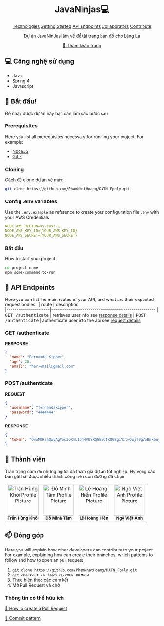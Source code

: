                      
<h1 align="center" style="font-weight: bold;">JavaNinjas💻</h1>

<p align="center">
<a href="#tech">Technologies</a>
<a href="#started">Getting Started</a>
<a href="#routes">API Endpoints</a>
<a href="#colab">Collaborators</a>
<a href="#contribute">Contribute</a> 
</p>


<p align="center">Dự án JavaNinJas làm về đề tài trang bán đồ cho Làng Lá</p>


<p align="center">
<a href="https://github.com/PhamNhatHoang/DATN_Fpoly">📱 Tham khảo trang</a>
</p>
 
<h2 id="technologies">💻 Công nghệ sử dụng</h2>

- Java
- Spring 4
- Javascript
 
<h2 id="started">🚀 Bắt đầu!</h2>

Để chạy được dự án này bạn cần làm các bước sau
 
<h3>Prerequisites</h3>

Here you list all prerequisites necessary for running your project. For example:

- [NodeJS](https://github.com/)
- [Git 2](https://github.com)
 
<h3>Cloning</h3>

Cách để clone dự án về máy:

```bash
git clone https://github.com/PhamNhatHoang/DATN_Fpoly.git
```
 
<h3>Config .env variables</h2>

Use the `.env.example` as reference to create your configuration file `.env` with your AWS Credentials

```yaml
NODE_AWS_REGION=us-east-1
NODE_AWS_KEY_ID={YOUR_AWS_KEY_ID}
NODE_AWS_SECRET={YOUR_AWS_SECRET}
```
 
<h3>Bắt đầu</h3>

How to start your project

```bash
cd project-name
npm some-command-to-run
```
 
<h2 id="routes">📍 API Endpoints</h2>

Here you can list the main routes of your API, and what are their expected request bodies.
​
| route               | description                                          
|----------------------|-----------------------------------------------------
| <kbd>GET /authenticate</kbd>     | retrieves user info see [response details](#get-auth-detail)
| <kbd>POST /authenticate</kbd>     | authenticate user into the api see [request details](#post-auth-detail)

<h3 id="get-auth-detail">GET /authenticate</h3>

**RESPONSE**
```json
{
  "name": "Fernanda Kipper",
  "age": 20,
  "email": "her-email@gmail.com"
}
```

<h3 id="post-auth-detail">POST /authenticate</h3>

**REQUEST**
```json
{
  "username": "fernandakipper",
  "password": "4444444"
}
```

**RESPONSE**
```json
{
  "token": "OwoMRHsaQwyAgVoc3OXmL1JhMVUYXGGBbCTK0GBgiYitwQwjf0gVoBmkbuyy0pSi"
}
```
 
<h2 id="colab">🤝 Thành viên</h2>

<p>Trân trọng cảm ơn những người đã tham gia dự án tốt nghiệp. Hy vọng các bạn gặt hái được nhiều thành công trên con đường đã chọn</p>
<table>
<tr>

<td align="center">
<a href="https://github.com/PhamNhatHoang">
<img src="https://thanhcongfarm.com/wp-content/uploads/2022/05/anh-cho-hai-20.jpg" width="100px;" alt="Trần Hùng Khôi Profile Picture"/><br>
<sub>
<b>Trần Hùng Khôi</b>
</sub>
</a>
</td>

<td align="center">
<a href="https://github.com/ShaanCoding">
<img src="https://thanhcongfarm.com/wp-content/uploads/2022/05/anh-cho-hai-20.jpg" width="100px;" alt="Đỗ Minh Tâm Profile Picture"/><br>
<sub>
<b>Đỗ Minh Tâm</b>
</sub>
</a>
</td>

<td align="center">
<a href="https://github.com/tamXinchao">
<img src="https://thanhcongfarm.com/wp-content/uploads/2022/05/anh-cho-hai-20.jpg" width="100px;" alt="Lê Hoàng Hiền Profile Picture"/><br>
<sub>
<b>Lê Hoàng Hiền</b>
</sub>
</a>
</td>

<td align="center">
<a href="https://github.com/Chanh03">
<img src="https://thanhcongfarm.com/wp-content/uploads/2022/05/anh-cho-hai-20.jpg" width="100px;" alt="Ngô Việt Anh Profile Picture"/><br>
<sub>
<b>Ngô Việt Anh</b>
</sub>
</a>
</td>

</tr>
</table>
 
<h2 id="contribute">📫 Đóng góp</h2>

Here you will explain how other developers can contribute to your project. For example, explaining how can create their branches, which patterns to follow and how to open an pull request

1. `git clone https://github.com/PhamNhatHoang/DATN_Fpoly.git`
2. `git checkout -b feature/YOUR_BRANCH`
3. Thực hiện theo các cam kết
4. Mở Pull Request và chờ
 
<h3>Thông tin có thể hữu ích</h3>

[📝 How to create a Pull Request](https://www.atlassian.com/br/git/tutorials/making-a-pull-request)

[💾 Commit pattern](https://gist.github.com/joshbuchea/6f47e86d2510bce28f8e7f42ae84c716)
